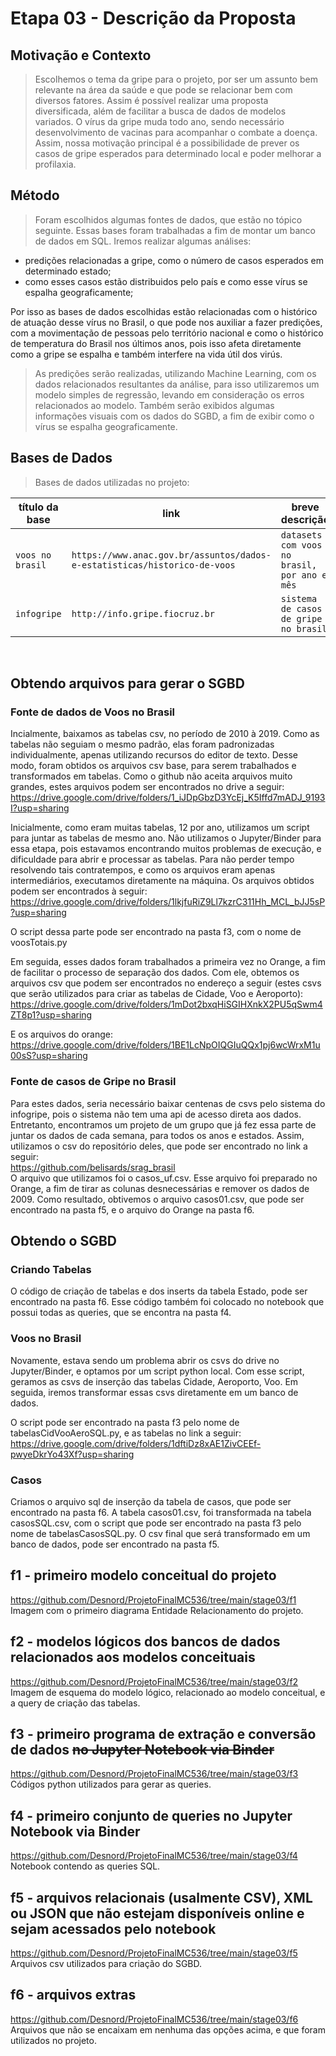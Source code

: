 # Etapa 03 - Descrição da Proposta

## Motivação e Contexto
> Escolhemos o tema da gripe para o projeto, por ser um assunto bem relevante na área da saúde e que pode se relacionar bem com diversos fatores.
Assim é possível realizar uma proposta diversificada, além de facilitar a busca de dados de modelos variados.
O vírus da gripe muda todo ano, sendo necessário desenvolvimento de vacinas para acompanhar o combate a doença.
Assim, nossa motivação principal é a possibilidade de prever os casos de gripe esperados para determinado local e poder melhorar a profilaxia.

## Método
>Foram escolhidos algumas fontes de dados, que estão no tópico seguinte. Essas bases foram trabalhadas a fim de montar um banco de dados em SQL.
>Iremos realizar algumas análises:
- predições relacionadas a gripe, como o número de casos esperados em determinado estado; 
- como esses casos estão distribuidos pelo país e como esse vírus se espalha geograficamente;

Por isso as bases de dados escolhidas estão relacionadas com o histórico de atuação desse vírus no Brasil, o que pode nos auxiliar a fazer predições, com a movimentação de pessoas pelo território nacional e como o histórico de temperatura do Brasil nos últimos anos, pois isso afeta diretamente como a gripe se espalha e também interfere na vida útil dos virús.
>As predições serão realizadas, utilizando Machine Learning, com os dados relacionados resultantes da análise, para isso utilizaremos um modelo simples de regressão, levando em consideração os erros relacionados ao modelo.
>Também serão exibidos algumas informações visuais com os dados do SGBD, a fim de exibir como o vírus se espalha geograficamente.

## Bases de Dados
> Bases de dados utilizadas no projeto:

título da base | link | breve descrição
----- | ----- | -----
`voos no brasil` | `https://www.anac.gov.br/assuntos/dados-e-estatisticas/historico-de-voos` | `datasets com voos no brasil, por ano e mês`
`infogripe` | `http://info.gripe.fiocruz.br` | `sistema de casos de gripe no brasil`
</br>

## Obtendo arquivos para gerar o SGBD
### Fonte de dados de Voos no Brasil
Incialmente, baixamos as tabelas csv, no período de 2010 à 2019. Como as tabelas não seguiam o mesmo padrão, elas foram padronizadas individualmente,
apenas utilizando recursos do editor de texto. Desse modo, foram obtidos os arquivos csv base, para serem trabalhados e transformados em tabelas. Como o github 
não aceita arquivos muito grandes, estes arquivos podem ser encontrados no drive a seguir:</br>
https://drive.google.com/drive/folders/1_iJDpGbzD3YcEj_K5Iffd7mADJ_9193I?usp=sharing</br>

Inicialmente, como eram muitas tabelas, 12 por ano, utilizamos um script para juntar as tabelas de mesmo ano. Não utilizamos o Jupyter/Binder para essa etapa, pois estavamos encontrando muitos problemas de execução, e dificuldade para abrir e processar as tabelas. Para não perder tempo resolvendo tais contratempos, e como os arquivos eram apenas intermediários, executamos diretamente na máquina. Os arquivos obtidos podem ser encontrados à seguir:</br>
https://drive.google.com/drive/folders/1lkjfuRiZ9Ll7kzrC311Hh_MCL_bJJ5sP?usp=sharing</br>

O script dessa parte pode ser encontrado na pasta f3, com o nome de voosTotais.py </br>

Em seguida, esses dados foram trabalhados a primeira vez no Orange, a fim de facilitar o processo de separação dos dados. Com ele, obtemos os arquivos csv que podem 
ser encontrados no endereço a seguir (estes csvs que serão utilizados para criar as tabelas de Cidade, Voo e Aeroporto):</br>
https://drive.google.com/drive/folders/1mDot2bxqHiSGIHXnkX2PU5qSwm4ZT8p1?usp=sharing</br>

E os arquivos do orange:</br>
https://drive.google.com/drive/folders/1BE1LcNpOIQGIuQQx1pj6wcWrxM1u00sS?usp=sharing</br>

### Fonte de casos de Gripe no Brasil
Para estes dados, seria necessário baixar centenas de csvs pelo sistema do infogripe, pois o sistema não tem uma api de acesso direta aos dados.
Entretanto, encontramos um projeto de um grupo que já fez essa parte de juntar os dados de cada semana, para todos os anos e estados. Assim, utilizamos
o csv do repositório deles, que pode ser encontrado no link a seguir:</br>
https://github.com/belisards/srag_brasil </br>
O arquivo que utilizamos foi o casos_uf.csv. Esse arquivo foi preparado no Orange, a fim de tirar as colunas desnecessárias e remover os dados de 2009.
Como resultado, obtivemos o arquivo casos01.csv, que pode ser encontrado na pasta f5, e o arquivo do Orange na pasta f6.

## Obtendo o SGBD
### Criando Tabelas
O código de criação de tabelas e dos inserts da tabela Estado, pode ser encontrado na pasta f6.
Esse código também foi colocado no notebook que possui todas as queries, que se encontra na pasta f4.

### Voos no Brasil
Novamente, estava sendo um problema abrir os csvs do drive no Jupyter/Binder, e optamos por um script python
local. Com esse script, geramos as csvs de inserção das tabelas Cidade, Aeroporto, Voo. Em seguida, iremos 
transformar essas csvs diretamente em um banco de dados.

O script pode ser encontrado na pasta f3 pelo nome de tabelasCidVooAeroSQL.py, e as tabelas no link a seguir: </br>
https://drive.google.com/drive/folders/1dftiDz8xAE1ZivCEEf-pwyeDkrYo43Xf?usp=sharing </br>

### Casos
Criamos o arquivo sql de inserção da tabela de casos, que pode ser encontrado na pasta f6.
A tabela casos01.csv, foi transformada na tabela casosSQL.csv, com o script que pode ser encontrado na pasta f3
pelo nome de tabelasCasosSQL.py. O csv final que será transformado em um banco de dados, pode ser encontrado
na pasta f5.

## f1 - primeiro modelo conceitual do projeto
https://github.com/Desnord/ProjetoFinalMC536/tree/main/stage03/f1 </br>
Imagem com o primeiro diagrama Entidade Relacionamento do projeto.

## f2 - modelos lógicos dos bancos de dados relacionados aos modelos conceituais
https://github.com/Desnord/ProjetoFinalMC536/tree/main/stage03/f2 </br>
Imagem de esquema do modelo lógico, relacionado ao modelo conceitual, e a query de criação das tabelas.

## f3 - primeiro programa de extração e conversão de dados <s>no Jupyter Notebook via Binder</s>
https://github.com/Desnord/ProjetoFinalMC536/tree/main/stage03/f3 </br>
Códigos python utilizados para gerar as queries.

## f4 - primeiro conjunto de queries no Jupyter Notebook via Binder
https://github.com/Desnord/ProjetoFinalMC536/tree/main/stage03/f4 </br>
Notebook contendo as queries SQL.

## f5 - arquivos relacionais (usalmente CSV), XML ou JSON que não estejam disponíveis online e sejam acessados pelo notebook
https://github.com/Desnord/ProjetoFinalMC536/tree/main/stage03/f5 </br>
Arquivos csv utilizados para criação do SGBD.

## f6 - arquivos extras
https://github.com/Desnord/ProjetoFinalMC536/tree/main/stage03/f6 </br>
Arquivos que não se encaixam em nenhuma das opções acima, e que foram utilizados no projeto.
